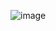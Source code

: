 ![image](https://github.com/shazzad-hasan/reproducible-computer-vision-models/blob/main/AlexNet/alexnet.PNG)
